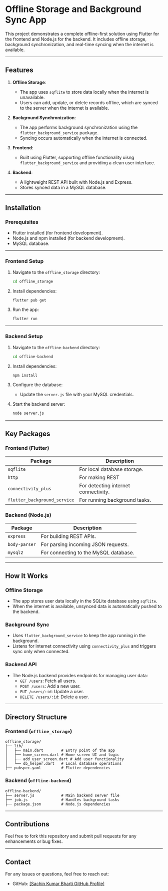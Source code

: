 # Offline Storage and Background Sync App

This project demonstrates a complete offline-first solution using Flutter for the frontend and Node.js for the backend. It includes offline storage, background synchronization, and real-time syncing when the internet is available.

---

## Features

1. **Offline Storage**:
   - The app uses `sqflite` to store data locally when the internet is unavailable.
   - Users can add, update, or delete records offline, which are synced to the server when the internet is available.

2. **Background Synchronization**:
   - The app performs background synchronization using the `flutter_background_service` package.
   - Syncing occurs automatically when the internet is connected.

3. **Frontend**:
   - Built using Flutter, supporting offline functionality uisng `flutter_background_service` and providing a clean user interface.

4. **Backend**:
   - A lightweight REST API built with Node.js and Express.
   - Stores synced data in a MySQL database.

---

## Installation

### Prerequisites
- Flutter installed (for frontend development).
- Node.js and npm installed (for backend development).
- MySQL database.

---

### Frontend Setup

1. Navigate to the `offline_storage` directory:
   ```bash
   cd offline_storage
   ```

2. Install dependencies:
   ```bash
   flutter pub get
   ```

3. Run the app:
   ```bash
   flutter run
   ```

---

### Backend Setup

1. Navigate to the `offline-backend` directory:
   ```bash
   cd offline-backend
   ```

2. Install dependencies:
   ```bash
   npm install
   ```

3. Configure the database:
   - Update the `server.js` file with your MySQL credentials.

4. Start the backend server:
   ```bash
   node server.js
   ```

---

## Key Packages

### Frontend (Flutter)
| Package                     | Description                                       |
|-----------------------------|---------------------------------------------------|
| `sqflite`                   | For local database storage.                       |
| `http`                      | For making REST                        |
| `connectivity_plus`         | For detecting internet connectivity.              |
| `flutter_background_service`| For running background tasks.                     |

### Backend (Node.js)
| Package        | Description                              |
|----------------|------------------------------------------|
| `express`      | For building REST APIs.                  |
| `body-parser`  | For parsing incoming JSON requests.      |
| `mysql2`       | For connecting to the MySQL database.    |

---

## How It Works

### Offline Storage
- The app stores user data locally in the SQLite database using `sqflite`.
- When the internet is available, unsynced data is automatically pushed to the backend.

### Background Sync
- Uses `flutter_background_service` to keep the app running in the background.
- Listens for internet connectivity using `connectivity_plus` and triggers sync only when connected.

### Backend API
- The Node.js backend provides endpoints for managing user data:
  - `GET /users`: Fetch all users.
  - `POST /users`: Add a new user.
  - `PUT /users/:id`: Update a user.
  - `DELETE /users/:id`: Delete a user.

---

## Directory Structure

### Frontend (`offline_storage`)
```
offline_storage/
├── lib/
│   ├── main.dart        # Entry point of the app
│   ├── home_screen.dart # Home screen UI and logic
│   ├── add_user_screen.dart # Add user functionality
│   └── db_helper.dart   # Local database operations
├── pubspec.yaml         # Flutter dependencies
```

### Backend (`offline-backend`)
```
offline-backend/
├── server.js            # Main backend server file
├── job.js               # Handles background tasks
├── package.json         # Node.js dependencies
```

---

## Contributions

Feel free to fork this repository and submit pull requests for any enhancements or bug fixes.

---

## Contact

For any issues or questions, feel free to reach out:
- GitHub: [[Sachin Kumar Bharti GitHub Profile]](https://github.com/sachingit123)
